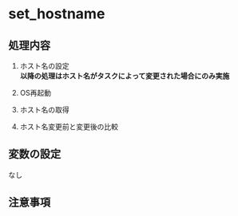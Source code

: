 # set_hostname

## 処理内容

1. ホスト名の設定\
  **以降の処理はホスト名がタスクによって変更された場合にのみ実施**

2. OS再起動
3. ホスト名の取得
4. ホスト名変更前と変更後の比較

## 変数の設定

なし

## 注意事項
